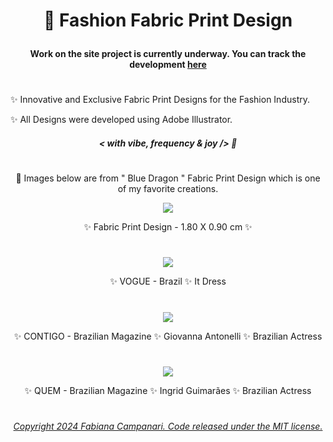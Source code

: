 # <p align="center"> 👗 Fashion Fabric Print Design </p>

####  <p align="center">  Work on the site project is currently underway. You can track the development [here](https://web.archive.org/web/20130922083906/http://fabidesigner.com/index.html)

#

 ✨ Innovative and Exclusive Fabric Print Designs for the Fashion Industry. </p>

 ✨ All Designs were developed using Adobe Illustrator. </p>

##### <p align="center">  ***< with vibe, frequency & joy />*** 🪬  </p>
 
 #
 
 <p align="center"> 🌟 Images below are from " Blue Dragon " Fabric Print Design which is one of my favorite creations. </p>

 
  <p align="center">
 <img src="https://user-images.githubusercontent.com/113218619/210438695-3090a4d4-d53b-428e-ba6b-c56e44c1105e.jpeg" />
 
 
 <p align="center"> ✨ Fabric Print Design - 1.80 X 0.90 cm ✨ </p> 

 #

   <p align="center">
 <img src="https://user-images.githubusercontent.com/113218619/211164259-6e55cf57-4ad4-456f-96d4-7850e73a5ca8.jpeg" />
 
 <p align="center"> ✨ VOGUE - Brazil ✨ It Dress </p>
   
   
 #
 
 
<p align="center">
 <img src="https://user-images.githubusercontent.com/113218619/211163770-128394e8-28ab-4d2f-be52-26fe18973ea3.png" />
 
<p align="center"> ✨ CONTIGO - Brazilian Magazine ✨ Giovanna Antonelli ✨ Brazilian Actress  </p>
   
#

<p align="center">
 <img src="https://user-images.githubusercontent.com/113218619/211163974-cdb8e6f8-fe18-4062-a22f-9eb40a883eb1.jpeg" />
 
 <p align="center"> ✨ QUEM - Brazilian Magazine ✨ Ingrid Guimarães ✨ Brazilian Actress </p>

  
   


 #

###### <p align="center"> [Copyright 2024 Fabiana Campanari. Code released under the MIT license.](https://github.com/FabianaCampanari/Fashion-and-Design/blob/0d6744e056d6ec8235361a248c611ff27d430764/LICENSE)


 
 



